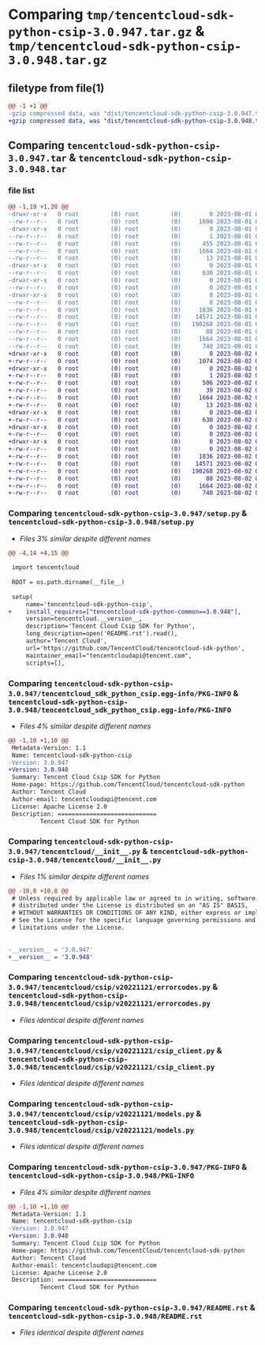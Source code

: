 # Comparing `tmp/tencentcloud-sdk-python-csip-3.0.947.tar.gz` & `tmp/tencentcloud-sdk-python-csip-3.0.948.tar.gz`

## filetype from file(1)

```diff
@@ -1 +1 @@
-gzip compressed data, was "dist/tencentcloud-sdk-python-csip-3.0.947.tar", last modified: Tue Aug  1 00:34:52 2023, max compression
+gzip compressed data, was "dist/tencentcloud-sdk-python-csip-3.0.948.tar", last modified: Wed Aug  2 00:27:21 2023, max compression
```

## Comparing `tencentcloud-sdk-python-csip-3.0.947.tar` & `tencentcloud-sdk-python-csip-3.0.948.tar`

### file list

```diff
@@ -1,19 +1,20 @@
-drwxr-xr-x   0 root         (0) root         (0)        0 2023-08-01 00:34:52.000000 tencentcloud-sdk-python-csip-3.0.947/
--rw-r--r--   0 root         (0) root         (0)     1008 2023-08-01 00:34:52.000000 tencentcloud-sdk-python-csip-3.0.947/setup.py
-drwxr-xr-x   0 root         (0) root         (0)        0 2023-08-01 00:34:52.000000 tencentcloud-sdk-python-csip-3.0.947/tencentcloud_sdk_python_csip.egg-info/
--rw-r--r--   0 root         (0) root         (0)        1 2023-08-01 00:34:52.000000 tencentcloud-sdk-python-csip-3.0.947/tencentcloud_sdk_python_csip.egg-info/dependency_links.txt
--rw-r--r--   0 root         (0) root         (0)      455 2023-08-01 00:34:52.000000 tencentcloud-sdk-python-csip-3.0.947/tencentcloud_sdk_python_csip.egg-info/SOURCES.txt
--rw-r--r--   0 root         (0) root         (0)     1664 2023-08-01 00:34:52.000000 tencentcloud-sdk-python-csip-3.0.947/tencentcloud_sdk_python_csip.egg-info/PKG-INFO
--rw-r--r--   0 root         (0) root         (0)       13 2023-08-01 00:34:52.000000 tencentcloud-sdk-python-csip-3.0.947/tencentcloud_sdk_python_csip.egg-info/top_level.txt
-drwxr-xr-x   0 root         (0) root         (0)        0 2023-08-01 00:34:52.000000 tencentcloud-sdk-python-csip-3.0.947/tencentcloud/
--rw-r--r--   0 root         (0) root         (0)      630 2023-08-01 00:34:52.000000 tencentcloud-sdk-python-csip-3.0.947/tencentcloud/__init__.py
-drwxr-xr-x   0 root         (0) root         (0)        0 2023-08-01 00:34:52.000000 tencentcloud-sdk-python-csip-3.0.947/tencentcloud/csip/
--rw-r--r--   0 root         (0) root         (0)        0 2023-08-01 00:34:52.000000 tencentcloud-sdk-python-csip-3.0.947/tencentcloud/csip/__init__.py
-drwxr-xr-x   0 root         (0) root         (0)        0 2023-08-01 00:34:52.000000 tencentcloud-sdk-python-csip-3.0.947/tencentcloud/csip/v20221121/
--rw-r--r--   0 root         (0) root         (0)        0 2023-08-01 00:34:52.000000 tencentcloud-sdk-python-csip-3.0.947/tencentcloud/csip/v20221121/__init__.py
--rw-r--r--   0 root         (0) root         (0)     1836 2023-08-01 00:34:52.000000 tencentcloud-sdk-python-csip-3.0.947/tencentcloud/csip/v20221121/errorcodes.py
--rw-r--r--   0 root         (0) root         (0)    14571 2023-08-01 00:34:52.000000 tencentcloud-sdk-python-csip-3.0.947/tencentcloud/csip/v20221121/csip_client.py
--rw-r--r--   0 root         (0) root         (0)   190268 2023-08-01 00:34:52.000000 tencentcloud-sdk-python-csip-3.0.947/tencentcloud/csip/v20221121/models.py
--rw-r--r--   0 root         (0) root         (0)       88 2023-08-01 00:34:52.000000 tencentcloud-sdk-python-csip-3.0.947/setup.cfg
--rw-r--r--   0 root         (0) root         (0)     1664 2023-08-01 00:34:52.000000 tencentcloud-sdk-python-csip-3.0.947/PKG-INFO
--rw-r--r--   0 root         (0) root         (0)      740 2023-08-01 00:34:52.000000 tencentcloud-sdk-python-csip-3.0.947/README.rst
+drwxr-xr-x   0 root         (0) root         (0)        0 2023-08-02 00:27:21.000000 tencentcloud-sdk-python-csip-3.0.948/
+-rw-r--r--   0 root         (0) root         (0)     1074 2023-08-02 00:27:21.000000 tencentcloud-sdk-python-csip-3.0.948/setup.py
+drwxr-xr-x   0 root         (0) root         (0)        0 2023-08-02 00:27:21.000000 tencentcloud-sdk-python-csip-3.0.948/tencentcloud_sdk_python_csip.egg-info/
+-rw-r--r--   0 root         (0) root         (0)        1 2023-08-02 00:27:21.000000 tencentcloud-sdk-python-csip-3.0.948/tencentcloud_sdk_python_csip.egg-info/dependency_links.txt
+-rw-r--r--   0 root         (0) root         (0)      506 2023-08-02 00:27:21.000000 tencentcloud-sdk-python-csip-3.0.948/tencentcloud_sdk_python_csip.egg-info/SOURCES.txt
+-rw-r--r--   0 root         (0) root         (0)       39 2023-08-02 00:27:21.000000 tencentcloud-sdk-python-csip-3.0.948/tencentcloud_sdk_python_csip.egg-info/requires.txt
+-rw-r--r--   0 root         (0) root         (0)     1664 2023-08-02 00:27:21.000000 tencentcloud-sdk-python-csip-3.0.948/tencentcloud_sdk_python_csip.egg-info/PKG-INFO
+-rw-r--r--   0 root         (0) root         (0)       13 2023-08-02 00:27:21.000000 tencentcloud-sdk-python-csip-3.0.948/tencentcloud_sdk_python_csip.egg-info/top_level.txt
+drwxr-xr-x   0 root         (0) root         (0)        0 2023-08-02 00:27:21.000000 tencentcloud-sdk-python-csip-3.0.948/tencentcloud/
+-rw-r--r--   0 root         (0) root         (0)      630 2023-08-02 00:27:21.000000 tencentcloud-sdk-python-csip-3.0.948/tencentcloud/__init__.py
+drwxr-xr-x   0 root         (0) root         (0)        0 2023-08-02 00:27:21.000000 tencentcloud-sdk-python-csip-3.0.948/tencentcloud/csip/
+-rw-r--r--   0 root         (0) root         (0)        0 2023-08-02 00:27:21.000000 tencentcloud-sdk-python-csip-3.0.948/tencentcloud/csip/__init__.py
+drwxr-xr-x   0 root         (0) root         (0)        0 2023-08-02 00:27:21.000000 tencentcloud-sdk-python-csip-3.0.948/tencentcloud/csip/v20221121/
+-rw-r--r--   0 root         (0) root         (0)        0 2023-08-02 00:27:21.000000 tencentcloud-sdk-python-csip-3.0.948/tencentcloud/csip/v20221121/__init__.py
+-rw-r--r--   0 root         (0) root         (0)     1836 2023-08-02 00:27:21.000000 tencentcloud-sdk-python-csip-3.0.948/tencentcloud/csip/v20221121/errorcodes.py
+-rw-r--r--   0 root         (0) root         (0)    14571 2023-08-02 00:27:21.000000 tencentcloud-sdk-python-csip-3.0.948/tencentcloud/csip/v20221121/csip_client.py
+-rw-r--r--   0 root         (0) root         (0)   190268 2023-08-02 00:27:21.000000 tencentcloud-sdk-python-csip-3.0.948/tencentcloud/csip/v20221121/models.py
+-rw-r--r--   0 root         (0) root         (0)       88 2023-08-02 00:27:21.000000 tencentcloud-sdk-python-csip-3.0.948/setup.cfg
+-rw-r--r--   0 root         (0) root         (0)     1664 2023-08-02 00:27:21.000000 tencentcloud-sdk-python-csip-3.0.948/PKG-INFO
+-rw-r--r--   0 root         (0) root         (0)      740 2023-08-02 00:27:21.000000 tencentcloud-sdk-python-csip-3.0.948/README.rst
```

### Comparing `tencentcloud-sdk-python-csip-3.0.947/setup.py` & `tencentcloud-sdk-python-csip-3.0.948/setup.py`

 * *Files 3% similar despite different names*

```diff
@@ -4,14 +4,15 @@
 
 import tencentcloud
 
 ROOT = os.path.dirname(__file__)
 
 setup(
     name='tencentcloud-sdk-python-csip',
+    install_requires=["tencentcloud-sdk-python-common==3.0.948"],
     version=tencentcloud.__version__,
     description='Tencent Cloud Csip SDK for Python',
     long_description=open('README.rst').read(),
     author='Tencent Cloud',
     url='https://github.com/TencentCloud/tencentcloud-sdk-python',
     maintainer_email="tencentcloudapi@tencent.com",
     scripts=[],
```

### Comparing `tencentcloud-sdk-python-csip-3.0.947/tencentcloud_sdk_python_csip.egg-info/PKG-INFO` & `tencentcloud-sdk-python-csip-3.0.948/tencentcloud_sdk_python_csip.egg-info/PKG-INFO`

 * *Files 4% similar despite different names*

```diff
@@ -1,10 +1,10 @@
 Metadata-Version: 1.1
 Name: tencentcloud-sdk-python-csip
-Version: 3.0.947
+Version: 3.0.948
 Summary: Tencent Cloud Csip SDK for Python
 Home-page: https://github.com/TencentCloud/tencentcloud-sdk-python
 Author: Tencent Cloud
 Author-email: tencentcloudapi@tencent.com
 License: Apache License 2.0
 Description: ============================
         Tencent Cloud SDK for Python
```

### Comparing `tencentcloud-sdk-python-csip-3.0.947/tencentcloud/__init__.py` & `tencentcloud-sdk-python-csip-3.0.948/tencentcloud/__init__.py`

 * *Files 1% similar despite different names*

```diff
@@ -10,8 +10,8 @@
 # Unless required by applicable law or agreed to in writing, software
 # distributed under the License is distributed on an "AS IS" BASIS,
 # WITHOUT WARRANTIES OR CONDITIONS OF ANY KIND, either express or implied.
 # See the License for the specific language governing permissions and
 # limitations under the License.
 
 
-__version__ = '3.0.947'
+__version__ = '3.0.948'
```

### Comparing `tencentcloud-sdk-python-csip-3.0.947/tencentcloud/csip/v20221121/errorcodes.py` & `tencentcloud-sdk-python-csip-3.0.948/tencentcloud/csip/v20221121/errorcodes.py`

 * *Files identical despite different names*

### Comparing `tencentcloud-sdk-python-csip-3.0.947/tencentcloud/csip/v20221121/csip_client.py` & `tencentcloud-sdk-python-csip-3.0.948/tencentcloud/csip/v20221121/csip_client.py`

 * *Files identical despite different names*

### Comparing `tencentcloud-sdk-python-csip-3.0.947/tencentcloud/csip/v20221121/models.py` & `tencentcloud-sdk-python-csip-3.0.948/tencentcloud/csip/v20221121/models.py`

 * *Files identical despite different names*

### Comparing `tencentcloud-sdk-python-csip-3.0.947/PKG-INFO` & `tencentcloud-sdk-python-csip-3.0.948/PKG-INFO`

 * *Files 4% similar despite different names*

```diff
@@ -1,10 +1,10 @@
 Metadata-Version: 1.1
 Name: tencentcloud-sdk-python-csip
-Version: 3.0.947
+Version: 3.0.948
 Summary: Tencent Cloud Csip SDK for Python
 Home-page: https://github.com/TencentCloud/tencentcloud-sdk-python
 Author: Tencent Cloud
 Author-email: tencentcloudapi@tencent.com
 License: Apache License 2.0
 Description: ============================
         Tencent Cloud SDK for Python
```

### Comparing `tencentcloud-sdk-python-csip-3.0.947/README.rst` & `tencentcloud-sdk-python-csip-3.0.948/README.rst`

 * *Files identical despite different names*

